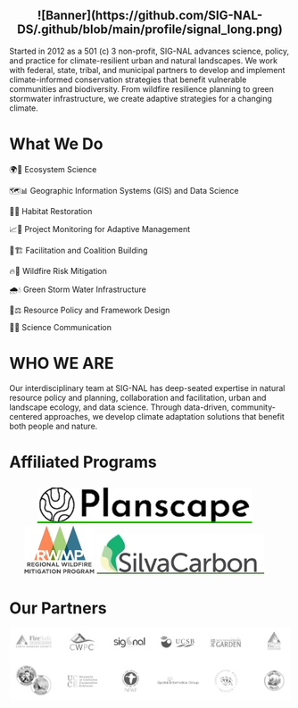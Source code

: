 <h2 align="center">
![Banner](https://github.com/SIG-NAL-DS/.github/blob/main/profile/signal_long.png)

</h2>

Started in 2012 as a 501 (c) 3 non-profit, SIG-NAL advances science, policy, and practice for climate-resilient urban and natural landscapes. We work with federal, state, tribal, and municipal partners to develop and implement climate-informed conservation strategies that benefit vulnerable communities and biodiversity. From wildfire resilience planning to green stormwater infrastructure, we create adaptive strategies for a changing climate.

# **What We Do**

🌍🌱 Ecosystem Science

🗺️📊 Geographic Information Systems (GIS) and Data Science

🌿🔧 Habitat Restoration

📈🔄 Project Monitoring for Adaptive Management

🤝🏗️ Facilitation and Coalition Building

🔥🚒 Wildfire Risk Mitigation

🌧️💧 Green Storm Water Infrastructure

📜⚖️ Resource Policy and Framework Design

🧪📢 Science Communication

# **WHO WE ARE**

Our interdisciplinary team at SIG-NAL has deep-seated expertise in natural resource policy and planning, collaboration and facilitation, urban and landscape ecology, and data science. Through data-driven, community-centered approaches, we develop climate adaptation solutions that benefit both people and nature.

# **Affiliated Programs**

<h2 align="center">
<a href="https://www.planscape.org/"><img src="https://github.com/SIG-NAL-DS/.github/blob/main/profile/pslogo.png" alt="Planscape" style="width: 300x; margin-right: 20px;"/></a>
<a href="https://experience.arcgis.com/experience/e850109f349e4539b1dd2cb3b3e62b5c/?draft=true"><img src="https://github.com/SIG-NAL-DS/.github/blob/main/profile/rwmp-logo-final.png" alt="RWMP" style="width: 125px;" /></a>
<img src="https://github.com/SIG-NAL-DS/.github/blob/main/profile/silva.png" alt="romero61.github.io" style="width: 300px; margin-right: 20px;"/></a>

  
</h2>

# **Our Partners**

![partners](https://github.com/SIG-NAL-DS/.github/blob/main/profile/partners.png)
